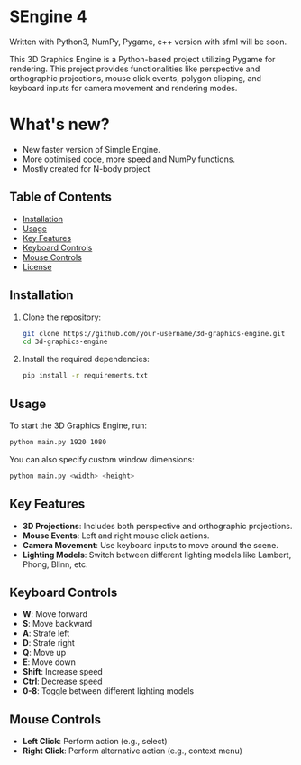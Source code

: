 # SEngine 4
Written with Python3, NumPy, Pygame, c++ version with sfml will be soon.

This 3D Graphics Engine is a Python-based project utilizing Pygame for rendering. This project provides functionalities like perspective and orthographic projections, mouse click events, polygon clipping, and keyboard inputs for camera movement and rendering modes.

# What's new?
* New faster version of Simple Engine. 
* More optimised code, more speed and NumPy functions.
* Mostly created for N-body project

## Table of Contents

- [Installation](#installation)
- [Usage](#usage)
- [Key Features](#key-features)
- [Keyboard Controls](#keyboard-controls)
- [Mouse Controls](#mouse-controls)
- [License](#license)

## Installation

1. Clone the repository:

   ```sh
   git clone https://github.com/your-username/3d-graphics-engine.git
   cd 3d-graphics-engine
   ```

2. Install the required dependencies:

   ```sh
   pip install -r requirements.txt
   ```

## Usage

To start the 3D Graphics Engine, run:

```sh
python main.py 1920 1080
```

You can also specify custom window dimensions:

```sh
python main.py <width> <height>
```

## Key Features

- **3D Projections**: Includes both perspective and orthographic projections.
- **Mouse Events**: Left and right mouse click actions.
- **Camera Movement**: Use keyboard inputs to move around the scene.
- **Lighting Models**: Switch between different lighting models like Lambert, Phong, Blinn, etc.

## Keyboard Controls

- **W**: Move forward
- **S**: Move backward
- **A**: Strafe left
- **D**: Strafe right
- **Q**: Move up
- **E**: Move down
- **Shift**: Increase speed
- **Ctrl**: Decrease speed
- **0-8**: Toggle between different lighting models

## Mouse Controls

- **Left Click**: Perform action (e.g., select)
- **Right Click**: Perform alternative action (e.g., context menu)

